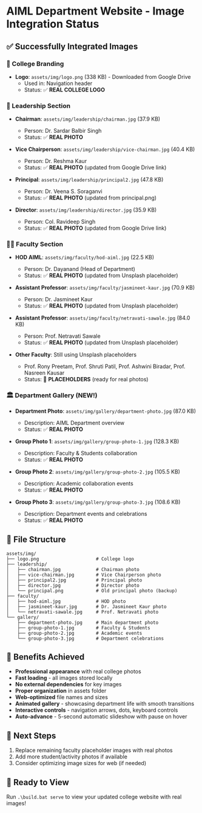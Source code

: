 # AIML Department Website - Image Integration Status

## ✅ Successfully Integrated Images

### 🏢 College Branding
- **Logo**: `assets/img/logo.png` (338 KB) - Downloaded from Google Drive
  - Used in: Navigation header
  - Status: ✅ **REAL COLLEGE LOGO**

### 👥 Leadership Section
- **Chairman**: `assets/img/leadership/chairman.jpg` (37.9 KB)
  - Person: Dr. Sardar Balbir Singh
  - Status: ✅ **REAL PHOTO**

- **Vice Chairperson**: `assets/img/leadership/vice-chairman.jpg` (40.4 KB)
  - Person: Dr. Reshma Kaur  
  - Status: ✅ **REAL PHOTO** (updated from Google Drive link)

- **Principal**: `assets/img/leadership/principal2.jpg` (47.8 KB)
  - Person: Dr. Veena S. Soraganvi
  - Status: ✅ **REAL PHOTO** (updated from principal.png)

- **Director**: `assets/img/leadership/director.jpg` (35.9 KB)
  - Person: Col. Ravideep Singh
  - Status: ✅ **REAL PHOTO** (updated from Google Drive link)

### 👨‍🏫 Faculty Section
- **HOD AIML**: `assets/img/faculty/hod-aiml.jpg` (22.5 KB)
  - Person: Dr. Dayanand (Head of Department)
  - Status: ✅ **REAL PHOTO** (updated from Unsplash placeholder)

- **Assistant Professor**: `assets/img/faculty/jasmineet-kaur.jpg` (70.9 KB)
  - Person: Dr. Jasmineet Kaur
  - Status: ✅ **REAL PHOTO** (updated from Unsplash placeholder)

- **Assistant Professor**: `assets/img/faculty/netravati-sawale.jpg` (84.0 KB)
  - Person: Prof. Netravati Sawale
  - Status: ✅ **REAL PHOTO** (updated from Unsplash placeholder)

- **Other Faculty**: Still using Unsplash placeholders
  - Prof. Rony Preetam, Prof. Shruti Patil, Prof. Ashwini Biradar, Prof. Nasreen Kausar
  - Status: 🔄 **PLACEHOLDERS** (ready for real photos)

### 🏛️ Department Gallery (NEW!)
- **Department Photo**: `assets/img/gallery/department-photo.jpg` (87.0 KB)
  - Description: AIML Department overview
  - Status: ✅ **REAL PHOTO**

- **Group Photo 1**: `assets/img/gallery/group-photo-1.jpg` (128.3 KB)
  - Description: Faculty & Students collaboration
  - Status: ✅ **REAL PHOTO**

- **Group Photo 2**: `assets/img/gallery/group-photo-2.jpg` (105.5 KB)
  - Description: Academic collaboration events
  - Status: ✅ **REAL PHOTO**

- **Group Photo 3**: `assets/img/gallery/group-photo-3.jpg` (108.6 KB)
  - Description: Department events and celebrations
  - Status: ✅ **REAL PHOTO**

## 📁 File Structure
```
assets/img/
├── logo.png                     # College logo
├── leadership/
│   ├── chairman.jpg             # Chairman photo
│   ├── vice-chairman.jpg        # Vice Chairperson photo
│   ├── principal2.jpg           # Principal photo
│   ├── director.jpg             # Director photo
│   └── principal.png            # Old principal photo (backup)
├── faculty/
│   ├── hod-aiml.jpg             # HOD photo
│   ├── jasmineet-kaur.jpg       # Dr. Jasmineet Kaur photo
│   └── netravati-sawale.jpg     # Prof. Netravati photo
└── gallery/
    ├── department-photo.jpg     # Main department photo
    ├── group-photo-1.jpg        # Faculty & Students
    ├── group-photo-2.jpg        # Academic events
    └── group-photo-3.jpg        # Department celebrations
```

## 🎯 Benefits Achieved
- **Professional appearance** with real college photos
- **Fast loading** - all images stored locally
- **No external dependencies** for key images
- **Proper organization** in assets folder
- **Web-optimized** file names and sizes
- **Animated gallery** - showcasing department life with smooth transitions
- **Interactive controls** - navigation arrows, dots, keyboard controls
- **Auto-advance** - 5-second automatic slideshow with pause on hover

## 📝 Next Steps
1. Replace remaining faculty placeholder images with real photos
2. Add more student/activity photos if available
3. Consider optimizing image sizes for web (if needed)

## 🚀 Ready to View
Run `.\build.bat serve` to view your updated college website with real images!